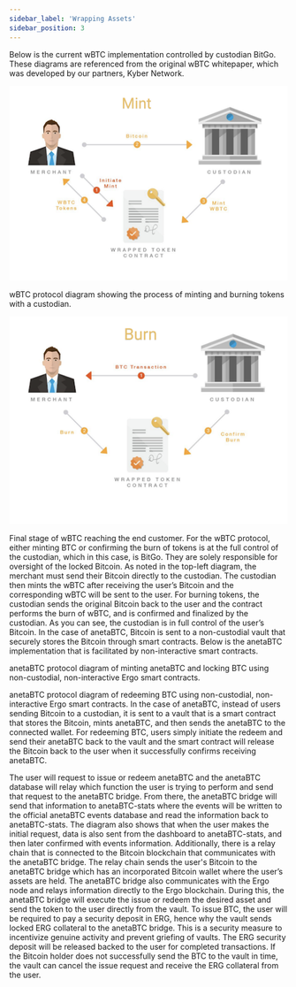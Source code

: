```yaml
---
sidebar_label: 'Wrapping Assets'
sidebar_position: 3
---
```


Below is the current wBTC implementation controlled by custodian BitGo. These diagrams are referenced from the original wBTC whitepaper, which was developed by our partners, Kyber Network. 

<!-- insert image here -->
![Alt text](../../static/img/wrapping-assets/wrapping-assets-1.png "Traditional wrapped assets")

wBTC protocol diagram showing the process of minting and burning tokens with a custodian.

![Alt text](../../static/img/wrapping-assets/wrapping-assets-burn.png "Traditional wrapped assets")

Final stage of wBTC reaching the end customer.
For the wBTC protocol, either minting BTC or confirming the burn of tokens is at the full control of the custodian, which in this case, is BitGo. They are solely responsible for oversight of the locked Bitcoin.
As noted in the top-left diagram, the merchant must send their Bitcoin directly to the custodian. The custodian then mints the wBTC after receiving the user’s Bitcoin and the corresponding wBTC will be sent to the user.
For burning tokens, the custodian sends the original Bitcoin back to the user and the contract performs the burn of wBTC, and is confirmed and finalized by the custodian.
As you can see, the custodian is in full control of the user’s Bitcoin.
In the case of anetaBTC, Bitcoin is sent to a non-custodial vault that securely stores the Bitcoin through smart contracts.
Below is the anetaBTC implementation that is facilitated by non-interactive smart contracts.

anetaBTC protocol diagram of minting anetaBTC and locking BTC using non-custodial, non-interactive Ergo smart contracts.

anetaBTC protocol diagram of redeeming BTC using non-custodial, non-interactive Ergo smart contracts.
In the case of anetaBTC, instead of users sending Bitcoin to a custodian, it is sent to a vault that is a smart contract that stores the Bitcoin, mints anetaBTC, and then sends the anetaBTC to the connected wallet.
For redeeming BTC, users simply initiate the redeem and send their anetaBTC back to the vault and the smart contract will release the Bitcoin back to the user when it successfully confirms receiving anetaBTC.

The user will request to issue or redeem anetaBTC and the anetaBTC database will relay which function the user is trying to perform and send that request to the anetaBTC bridge. From there, the anetaBTC bridge will send that information to anetaBTC-stats where the events will be written to the official anetaBTC events database and read the information back to anetaBTC-stats.
The diagram also shows that when the user makes the initial request, data is also sent from the dashboard to anetaBTC-stats, and then later confirmed with events information.
Additionally, there is a relay chain that is connected to the Bitcoin blockchain that communicates with the anetaBTC bridge. The relay chain sends the user's Bitcoin to the anetaBTC bridge which has an incorporated Bitcoin wallet where the user’s assets are held.
The anetaBTC bridge also communicates with the Ergo node and relays information directly to the Ergo blockchain. During this, the anetaBTC bridge will execute the issue or redeem the desired asset and send the token to the user directly from the vault.
To issue BTC, the user will be required to pay a security deposit in ERG, hence why the vault sends locked ERG collateral to the anetaBTC bridge. This is a security measure to incentivize genuine activity and prevent griefing of vaults. The ERG security deposit will be released backed to the user for completed transactions.
If the Bitcoin holder does not successfully send the BTC to the vault in time, the vault can cancel the issue request and receive the ERG collateral from the user.
